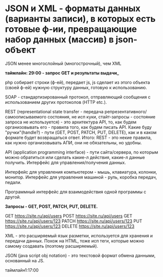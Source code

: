 # JSON и XML - форматы данных (варианты записи), в которых есть готовые ф-ии, превращающие набор данных (массив) в json-объект

JSON менее многослойный (многострочный), чем XML

**таймлайн: 29:00 - запрос GET и результаты выдачи\_**

php собирает строки (ф-ей), передает js, js сделает из этого объекта (своей ф-ей) нужную структуру данных, готовую к использованию.

SOAP - стандартизированный протокол, отправляющий сообщения с использованием других протоколов (HTTP etc.).

REST (representational state transfer - передача репрезентативного/самоописываемого состояния, не исп куки, стайт-запросы - состояние запроса не используется) - это архитектура API, то, как будем организовывать его - правила того, как будем писать API. Какие буду "ручки"(handle?) - пути (GET, POST, PATCH, PUT, DELETE), как и в каком формате будет возвращаться ответ.
Итого: REST - это некие правила, как нужно организовывать АПИ, они не обязательны, но удобны.

API (application programming interface) - пути сайта/сервера, по которым можно обратиться или сделать какие-л действия, какие-л данные получить. Интерфейс для управления/получения данных.

Интерфейс для управления компьютером - мышь, клавиатура, колонки, монитор.
Интерфейс для управления машиной - руль, коробка передач, педали.

Программный интерфейс для взаимодействия одной программы с другой.

**Запросы - GET, POST, PATCH, PUT, DELETE.**

GET https://site.ru/api/users
POST https://site.ru/api/users
GET https://site.ru/api/users/123
PATCH https://site.ru/api/users/123
PUT https://site.ru/api/users/123
DELETE https://site.ru/api/users/123

XML - это расширяемый язык разметки, используется для хранения и передачи данных. Похож на HTML, тоже исп теги, которые можно самому создавать (поэтому расширяемый).

JSON (java script obj notation) - это текстовой формат обмена данными, основанный на JS.

таймлайн1:17:00
